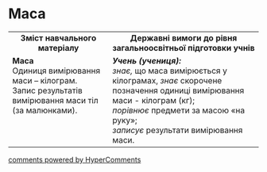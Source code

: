 <div id="hypercomments_widget" class="js-hypercomments-widget invisible"></div>

# Маса
<table>
  <tr>
    <td width="40%" align="center"><b>Зміст навчального матеріалу<b></td>
    <td width="60%" align="center"><b>Державні вимоги до рівня загальноосвітньої підготовки учнів</b></td>
  </tr>
  <tr>
    <td width="40%" style="vertical-align:top !important;"><b>Маса</b><br>
Одиниця вимірювання маси – кілограм.<br>
Запис результатів вимірювання маси тіл (за малюнками).</td>
    <td width="60%" style="vertical-align:top !important;"><i><b>Учень (учениця):</b></i><br>
<i>знає,</i> що маса вимірюється у кілограмах, <i>знає</i> скорочене позначення одиниці вимірювання маси - кілограм (кг);<br>
<i>порівнює</i> предмети за масою «на руку»;<br>
<i>записує</i> результати вимірювання маси.<br></td>
  </tr>
</table>

<div class="js-hypercomments-container">
    <a href="http://hypercomments.com" class="hc-link" title="comments widget">comments powered by HyperComments</a>
</div>